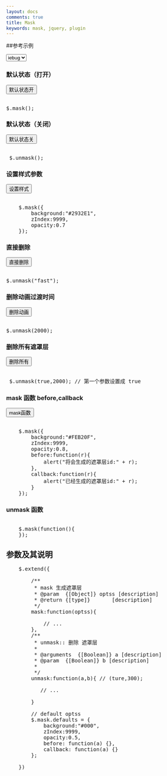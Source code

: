 ```yaml
---
layout: docs
comments: true
title: Mask
keywords: mask, jquery, plugin
---
```

<link rel="stylesheet" href="{{root_url}}/ui/mask/css/mask.css">

##参考示例

<select id="" name=""><option value="0">iebug</option> <option value="1">ie6</option> <option value="2">ie7</option> <option value="3">ie8</option></select>


### 默认状态（打开）
<button class="btn demo0">默认状态开</button>
<pre class="brush: js;">                
$.mask();
</pre>

### 默认状态（关闭）
<button class="btn demo1">默认状态关</button>
<pre class="brush: js;">               
 $.unmask();
</pre>

### 设置样式参数

<button class="btn demo2">设置样式</button>
<pre class="brush: js;">                
    $.mask({
        background:"#2932E1",
        zIndex:9999,
        opacity:0.7
    });
</pre>

### 直接删除
<button class="btn demo3">直接删除</button>
<pre class="brush: js;">                
$.unmask("fast");
</pre>

### 删除动画过渡时间
<button class="btn demo4">删除动画</button>
<pre class="brush: js;">               
$.unmask(2000);
</pre>

### 删除所有遮罩层
<button class="btn demo5">删除所有</button>
<pre class="brush: js;">               
 $.unmask(true,2000); // 第一个参数设置成 true
</pre>

### mask 函数 before,callback

<button class="btn demo6">mask函数</button>
<pre class="brush: js;">                
    $.mask({
        background:"#FEB20F",
        zIndex:9999,
        opacity:0.8,
        before:function(r){
            alert("将会生成的遮罩层id:" + r);
        },
        callback:function(r){
            alert("已经生成的遮罩层id:" + r);
        }
    });
</pre>

### unmask 函数

<pre class="brush: js;">                
    $.mask(function(){
    });
</pre>


## 参数及其说明

<pre class="brush: js;">
    $.extend({

        /**
         * mask 生成遮罩层
         * @param  {[Object]} optss [description]
         * @return {[type]}       [description]
         */
        mask:function(optss){

            // ...
        },
        /**
         * unmask:: 删除 遮罩层
         * 
         * @arguments  {[Boolean]} a [description]
         * @param  {[Boolean]} b [description]
         * 
         */
        unmask:function(a,b){ // (ture,300);

           // ...

        }

        // default optss
        $.mask.defaults = {
            background:"#000",
            zIndex:9999,
            opacity:0.5,
            before: function(a) {},
            callback: function(a) {}
        };

    })
</pre>

<script src="{{root_url}} /ui/mask/jquery.mask.js"></script>
<script src="{{root_url}} /ui/mask/demo.js"></script>